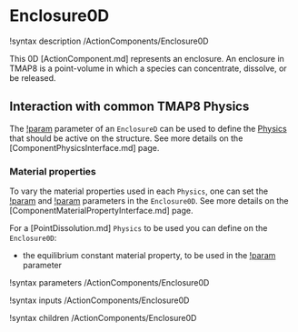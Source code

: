 # Enclosure0D

!syntax description /ActionComponents/Enclosure0D

This 0D [ActionComponent.md] represents an enclosure. An enclosure in TMAP8
is a point-volume in which a species can concentrate, dissolve, or be released.

## Interaction with common TMAP8 Physics

The [!param](/ActionComponents/Enclosure0D/physics) parameter of an `EnclosureD` can be used
to define the [Physics](syntax/Physics/index.md) that should be active on the structure.
See more details on the [ComponentPhysicsInterface.md] page.

### Material properties

To vary the material properties used in each `Physics`, one can set the [!param](/ActionComponents/Structure1D/property_names) and [!param](/ActionComponents/Structure1D/property_values) parameters in the `Enclosure0D`.
See more details on the [ComponentMaterialPropertyInterface.md] page.

For a [PointDissolution.md] `Physics` to be used you can define on
the `Enclosure0D`:

- the equilibrium constant material property, to be used in the [!param](/Physics/PointDissolution/equilibrium_constants) parameter

!syntax parameters /ActionComponents/Enclosure0D

!syntax inputs /ActionComponents/Enclosure0D

!syntax children /ActionComponents/Enclosure0D
